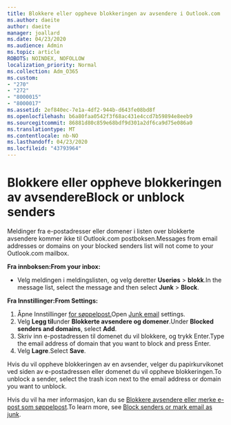 ```yaml
---
title: Blokkere eller oppheve blokkeringen av avsendere i Outlook.com
ms.author: daeite
author: daeite
manager: joallard
ms.date: 04/23/2020
ms.audience: Admin
ms.topic: article
ROBOTS: NOINDEX, NOFOLLOW
localization_priority: Normal
ms.collection: Adm_O365
ms.custom:
- "270"
- "272"
- "8000015"
- "8000017"
ms.assetid: 2ef840ec-7e1a-4df2-944b-d643fe08bd8f
ms.openlocfilehash: b6a80faa0542f3f68ac431e4ccd7b59894e8eeb9
ms.sourcegitcommit: 86881d80c859e68bdf9d301a2df6ca9d75e086a0
ms.translationtype: MT
ms.contentlocale: nb-NO
ms.lasthandoff: 04/23/2020
ms.locfileid: "43793964"
---
```

# <a name="block-or-unblock-senders"></a><span data-ttu-id="15260-102">Blokkere eller oppheve blokkeringen av avsendere</span><span class="sxs-lookup"><span data-stu-id="15260-102">Block or unblock senders</span></span>

<span data-ttu-id="15260-103">Meldinger fra e-postadresser eller domener i listen over blokkerte avsendere kommer ikke til Outlook.com postboksen.</span><span class="sxs-lookup"><span data-stu-id="15260-103">Messages from email addresses or domains on your blocked senders list will not come to your Outlook.com mailbox.</span></span>

<span data-ttu-id="15260-104">**Fra innboksen:**</span><span class="sxs-lookup"><span data-stu-id="15260-104">**From your inbox:**</span></span>

- <span data-ttu-id="15260-105">Velg meldingen i meldingslisten, og velg deretter **Useriøs** > **blokk**.</span><span class="sxs-lookup"><span data-stu-id="15260-105">In the message list, select the message and then select **Junk** > **Block**.</span></span>

<span data-ttu-id="15260-106">**Fra Innstillinger:**</span><span class="sxs-lookup"><span data-stu-id="15260-106">**From Settings:**</span></span>

1. <span data-ttu-id="15260-107">Åpne Innstillinger [for søppelpost.](https://outlook.live.com/mail/options/mail/junkEmail)</span><span class="sxs-lookup"><span data-stu-id="15260-107">Open [Junk email](https://outlook.live.com/mail/options/mail/junkEmail) settings.</span></span>
2. <span data-ttu-id="15260-108">Velg **Legg til**under **Blokkerte avsendere og domener**.</span><span class="sxs-lookup"><span data-stu-id="15260-108">Under **Blocked senders and domains**, select **Add**.</span></span>
3. <span data-ttu-id="15260-109">Skriv inn e-postadressen til domenet du vil blokkere, og trykk Enter.</span><span class="sxs-lookup"><span data-stu-id="15260-109">Type the email address of domain that you want to block and press Enter.</span></span>
4. <span data-ttu-id="15260-110">Velg **Lagre**.</span><span class="sxs-lookup"><span data-stu-id="15260-110">Select **Save**.</span></span>

<span data-ttu-id="15260-111">Hvis du vil oppheve blokkeringen av en avsender, velger du papirkurvikonet ved siden av e-postadressen eller domenet du vil oppheve blokkeringen.</span><span class="sxs-lookup"><span data-stu-id="15260-111">To unblock a sender, select the trash icon next to the email address or domain you want to unblock.</span></span>

<span data-ttu-id="15260-112">Hvis du vil ha mer informasjon, kan du se [Blokkere avsendere eller merke e-post som søppelpost](https://support.office.com/article/a3ece97b-82f8-4a5e-9ac3-e92fa6427ae4?wt.mc_id=Office_Outlook_com_Alchemy).</span><span class="sxs-lookup"><span data-stu-id="15260-112">To learn more, see [Block senders or mark email as junk](https://support.office.com/article/a3ece97b-82f8-4a5e-9ac3-e92fa6427ae4?wt.mc_id=Office_Outlook_com_Alchemy).</span></span>